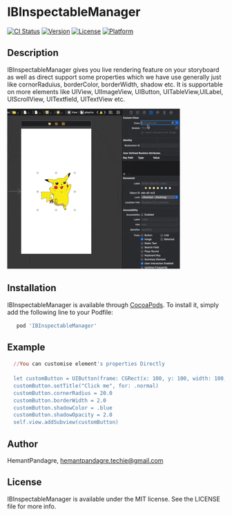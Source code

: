 # IBInspectableManager

[![CI Status](https://img.shields.io/travis/HemantPandagre/IBInspectableManager.svg?style=flat)](https://travis-ci.org/HemantPandagre/IBInspectableManager)
[![Version](https://img.shields.io/cocoapods/v/IBInspectableManager.svg?style=flat)](https://cocoapods.org/pods/IBInspectableManager)
[![License](https://img.shields.io/cocoapods/l/IBInspectableManager.svg?style=flat)](https://cocoapods.org/pods/IBInspectableManager)
[![Platform](https://img.shields.io/cocoapods/p/IBInspectableManager.svg?style=flat)](https://cocoapods.org/pods/IBInspectableManager)

## Description
 IBInspectableManager gives you live rendering feature on your storyboard as well as direct support some properties which we have use generally just like cornorRaduius, borderColor, borderWidth, shadow etc. It is supportable on more elements like UIView, UIImageView, UIButton, UITableView,UILabel, UIScrollView, UITextfield, UITextView etc.

![Farmers Market Finder Demo](https://github.com/HemantPandagre/IBInspectableManager/blob/master/ezgif.com-optimize.gif)


## Installation

IBInspectableManager is available through [CocoaPods](https://cocoapods.org). To install
it, simply add the following line to your Podfile:

```ruby
   pod 'IBInspectableManager'
```

## Example

 ```ruby
   //You can customise element's properties Directly

   let customButton = UIButton(frame: CGRect(x: 100, y: 100, width: 100, height: 40))
   customButton.setTitle("Click me", for: .normal)
   customButton.cornerRadius = 20.0
   customButton.borderWidth = 2.0
   customButton.shadowColor = .blue
   customButton.shadowOpacity = 2.0
   self.view.addSubview(customButton)
```

## Author

HemantPandagre, hemantpandagre.techie@gmail.com

## License

IBInspectableManager is available under the MIT license. See the LICENSE file for more info.
